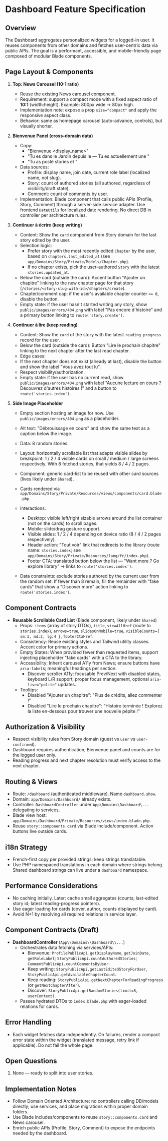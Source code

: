 # Dashboard Feature Specification

## Overview
The Dashboard aggregates personalized widgets for a logged-in user. It reuses components from other domains and fetches user-centric data via public APIs. The goal is a performant, accessible, and mobile-friendly page composed of modular Blade components.

## Page Layout & Components

1. **Top: News Carousel (10:1 ratio)**
   - Reuse the existing News carousel component.
   - Requirement: support a compact mode with a fixed aspect ratio of **10:1** (width:height). Example: 800px wide → 80px high.
   - Implementation note: expose a prop `size="compact"` and apply the responsive aspect class.
   - Behavior: same as homepage carousel (auto-advance, controls), but visually shorter.

2. **Bienvenue Panel (cross-domain data)**
   - Copy: 
     - "Bienvenue <display_name>"
     - "Tu es dans le Jardin depuis le <date user joined> — Tu es actuellement une <role label>"
     - "Tu as posté <nb stories> stories et <nb comments>"
   - Data sources:
     - Profile: display name, join date, current role label (localized name, not slug).
     - Story: count of authored stories (all authored, regardless of visibility/draft state).
     - Comment: count of comments by user.
   - Implementation: Blade component that calls public APIs (Profile, Story, Comment) through a server-side service adapter. Use frontend `DateUtils` for localized date rendering. No direct DB in controller per architecture rules.

3. **Continuer à écrire (keep writing)**
   - Content: Show the `card` component from Story domain for the last story edited by the user.
   - Selection logic:
     - Prefer story with the most recently edited `Chapter` by the user, based on `chapters.last_edited_at` (see `app/Domains/Story/Private/Models/Chapter.php`).
     - If no chapter exists, pick the user-authored `Story` with the latest `stories.updated_at`.
   - Below the card (outside the card): Accent button "Ajouter un chapitre" linking to the new chapter page for that story (`/stories/<story-slug-with-id>/chapters/create`).
   - Chapter/comment cap: if the user's available chapter counter `<= 0`, disable the button.
   - Empty state: if the user hasn't started writing any story, show `public/images/errors/404.png` with label "Pas encore d'histoire" and a primary button linking to `route('story.create')`.

4. **Continuer à lire (keep reading)**
   - Content: Show the `card` of the story with the latest `reading_progress` record for the user.
   - Below the card (outside the card): Button "Lire le prochain chapitre" linking to the next chapter after the last read chapter.
    - Edge cases:
     - If the next chapter does not exist (already at last), disable the button and show the label "Vous avez tout lu".
     - Respect visibility/authorization.
   - Empty state: if the user has no current read, show `public/images/errors/404.png` with label "Aucune lecture en cours ? Découvrez d'autres histoires !" and a button to `route('stories.index')`.

5. **Side Image Placeholder**
   - Empty section hosting an image for now. Use `public/images/errors/404.png` as a placeholder.
   - Alt text: "Débrouissage en cours" and show the same text as a caption below the image.

   - Data: 8 random stories.
   - Layout: horizontally scrollable list that adapts visible slides by breakpoint: 1 / 2 / 4 visible cards on small / medium / large screens respectively. With 8 fetched stories, that yields 8 / 4 / 2 pages.
   - Component: generic card-list to be reused with other card sources (lives likely under `Shared`).
   - Cards rendered via `app/Domains/Story/Private/Resources/views/components/card.blade.php`.
    - Interactions:
      - Desktop: visible left/right sizable arrows around the list container (not on the cards) to scroll pages.
      - Mobile: slide/drag gesture support.
      - Visible slides: 1 / 2 / 4 depending on device ratio (8 / 4 / 2 pages respectively).
      - Header action: "Tout voir" link that redirects to the library (route name: `stories.index`; see `app/Domains/Story/Private/Resources/lang/fr/index.php`).
      - Footer CTA: translated button below the list — "Want more ? Go explore library" → links to `route('stories.index')`.
   - Data constraints: exclude stories authored by the current user from the random set. If fewer than 8 remain, fill the remainder with "fake cards" that show a "Discover more" action linking to `route('stories.index')`.

## Component Contracts

- **Reusable Scrollable Card List** (Blade component, likely under `Shared`)
  - Props: `items` (array of story DTOs), `title`, `viewAllHref` (route to `stories.index`), `arrows=true`, `slidesOnMobile=true`, `visibleCounts={ sm:1, md:2, lg:4 }`, `footerCtaHref`.
  - Consistency: Reuse existing styles and Tailwind utility classes. Accent color for primary actions.
  - Empty States: When provided fewer than requested items, support injecting placeholder "fake cards" with a CTA to the library.
  - Accessibility: Inherit carousel A11y from News; ensure buttons have `aria-label`s; meaningful headings per section.
    - Discover scroller A11y: focusable Prev/Next with disabled states, keyboard L/R support, proper focus management, optional `aria-live="polite"` updates.
  - Tooltips:
    - Disabled "Ajouter un chapitre": "Plus de crédits, allez commenter !"
    - Disabled "Lire le prochain chapitre": "Histoire terminée ! Explorez la liste en-dessous pour trouver une nouvelle pépite !"

## Authorization & Visibility
- Respect visibility rules from Story domain (guest vs `user` vs `user-confirmed`).
- Dashboard requires authentication; Bienvenue panel and counts are for the logged user only.
- Reading progress and next chapter resolution must verify access to the next chapter.

## Routing & Views
- Route: `/dashboard` (authenticated middleware). Name `dashboard.show`.
- Domain: `app/Domains/Dashboard/` already exists.
- Controller: `DashboardController` under `App\Domains\Dashboard\...` delegating to services.
- Blade view host: `app/Domains/Dashboard/Private/Resources/views/index.blade.php`.
- Reuse `story::components.card` via Blade include/component. Action buttons live outside cards.

## i18n Strategy
- French-first copy per provided strings; keep strings translatable.
- Use PHP namespaced translations in each domain where strings belong. Shared dashboard strings can live under a `dashboard` namespace.

## Performance Considerations
- No caching initially. Later: cache small aggregates (counts; last-edited story id; latest reading-progress pointers).
- Use eager loading for cards (cover, author, counts displayed by card).
- Avoid N+1 by resolving all required relations in service layer.

## Component Contracts (Draft)

- **DashboardController** (`App\\Domains\\Dashboard\\...`)
  - Orchestrates data fetching via services/APIs:
    - Bienvenue: `ProfilePublicApi.getDisplayName`, `getJoinDate`, `getRoleLabel`; `StoryPublicApi.countAuthoredStories`; `CommentPublicApi.countCommentsByUser`.
    - Keep writing: `StoryPublicApi.getLastEditedStoryForUser`, `StoryPublicApi.getAvailableChapterCount`.
    - Keep reading: `StoryPublicApi.getNextChapterForReadingProgress` (or `getNextChapterAfter`).
    - Discover: `StoryPublicApi.getRandomStories(limit=8, userContext)`.
  - Passes hydrated DTOs to `index.blade.php` with eager-loaded relations for cards.

## Error Handling
- Each widget fetches data independently. On failures, render a compact error state within the widget (translated message, retry link if applicable). Do not fail the whole page.

## Open Questions
1. None — ready to split into user stories.

## Implementation Notes
- Follow Domain Oriented Architecture: no controllers calling DB/models directly; use services, and place migrations within proper domain folders.
- Use Blade includes/components to reuse `story::components.card` and News carousel.
- Enrich public APIs (Profile, Story, Comment) to expose the endpoints needed by the dashboard.

